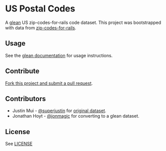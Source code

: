 # US Postal Codes

A [glean](https://github.com/glean/glean) US zip-codes-for-rails code dataset. This project was bootstrapped with data from [zip-codes-for-rails](https://github.com/superjustin/zip-codes-for-rails).

## Usage

See the [glean documentation](https://github.com/glean/glean#command-line) for usage instructions.

## Contribute

[Fork this project and submit a pull request](http://guides.github.com/overviews/forking/).

## Contributors

* Justin Mui - [@superjustin](https://github.com/superjustin) for [original dataset](https://github.com/superjustin/zip-codes-for-rails).
* Jonathan Hoyt - [@jonmagic](https://github.com/jonmagic) for converting to a glean dataset.

## License

See [LICENSE](https://github.com/jonmagic/us-zip-codes/blob/master/LICENSE)
